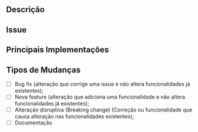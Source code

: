 <!---Nomear PR-->
<!---Ex: -->
<!--- [#NUMERO_ISSUE] Nome do PR -->

## Descrição
<!--- insira uma descrição geral do que foi alterado neste PR -->

## Issue
<!--- cole a TAG da issue  -->
<!--- Closes #NUMERO_ISSUE -->
<!--- Refers: <link da issue> (caso a issue seja de outro repositório) -->

## Principais Implementações
<!--- se for de código, descreva altreações relevantes -->

## Tipos de Mudanças
 - [ ] Bug fix (alteração que corrige uma issue e não altera funcionalidades já existentes);
 - [ ] Nova feature (alteração que adiciona uma funcionalidade e não altera funcionalidades já existentes);
 - [ ] Alteração disruptiva (Breaking change) (Correção ou funcionalidade que causa alteração nas funcionalidades existentes);
 - [ ] Documentação